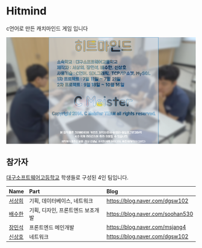 # Hitmind
c언어로 만든 캐치마인드 게임 입니다

![크레딧 사진](./image/credit.png)

## 참가자

[대구소프트웨어고등학교](http://www.dgsw.hs.kr/index.do) 학생들로 구성된 4인 팀입니다.

| Name | Part | Blog |
|:---|:---|:---|
| [서상희](https://github.com/tbvjaos510) | 기획, 데이터베이스, 네트워크 | https://blog.naver.com/dgsw102 | 
| [배수한](https://github.com/tbvjaos510) | 기획, 디자인, 프론트엔드 보조개발 | https://blog.naver.com/soohan530 |
| [장민석](https://github.com/msjang4) | 프론트엔드 메인개발 | https://blog.naver.com/msjang4 |
| [신상호](https://github.com/ShinSH0) | 네트워크 | https://blog.naver.com/dgsw102 |


